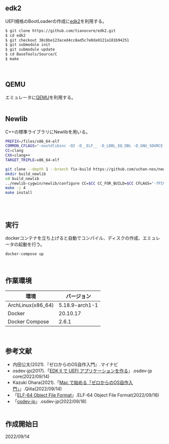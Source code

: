 ## edk2
UEFI規格のBootLoaderの作成に[edk2](https://github.com/tianocore/edk2)を利用する。
```sh
$ git clone https://github.com/tianocore/edk2.git
$ cd edk2
$ git checkout 38c8be123aced4cc8ad5c7e0da9121a181b94251
$ git submodule init
$ git submodule update
$ cd BaseTools/Source/C
$ make
```
<br>

## QEMU
エミュレータに[QEMU](https://www.qemu.org/)を利用する。
<br><br>

## Newlib
C++の標準ライブラリにNewlibを用いる。
```sh
PREFIX=/files/x86_64-elf
COMMON_CFLAGS="-nostdlibinc -O2 -D__ELF__ -D_LDBL_EQ_DBL -D_GNU_SOURCE -D_POSIX_TIMERS"
CC=clang
CXX=clang++
TARGET_TRIPLE=x86_64-elf

git clone --depth 1 --branch fix-build https://github.com/uchan-nos/newlib-cygwin.git
mkdir build_newlib
cd build_newlib
../newlib-cygwin/newlib/configure CC=$CC CC_FOR_BUILD=$CC CFLAGS="-fPIC $COMMON_CFLAGS" --target=$TARGET_TRIPLE --prefix=$PREFIX --disable-multilib --disable-newlib-multithread
make -j 4
make install
```
<br><br>

## 実行
dockerコンテナを立ち上げると自動でコンパイル、ディスクの作成、エミュレータの起動を行う。
```sh
docker-compose up
```
<br>

## 作業環境
環境|バージョン
----|----
ArchLinux(x86_64)|5.18.9-arch1-1
Docker|20.10.17
Docker Compose|2.6.1
<br>

## 参考文献
- 内田公太(2021).『ゼロからのOS自作入門』.マイナビ
- osdev-jp(2017).「[EDK II で UEFI アプリケーションを作る](https://osdev-jp.readthedocs.io/ja/latest/2017/create-uefi-app-with-edk2.html)」.osdev-jp core(2022/09/14)
- Kazuki Ohara(2021).「[Mac で始める「ゼロからのOS自作入門」](https://qiita.com/yamoridon/items/4905765cc6e4f320c9b5)」.Qiita(2022/09/14)
- 「[ELF-64 Object File Format](https://uclibc.org/docs/elf-64-gen.pdf)」.ELF-64 Object File Format(2022/09/16)
- 「[osdev-jp](https://osdev.jp/wiki/building-libcxx)」.osdev-jp(2022/09/18)
<br><br>

## 作成開始日
2022/09/14